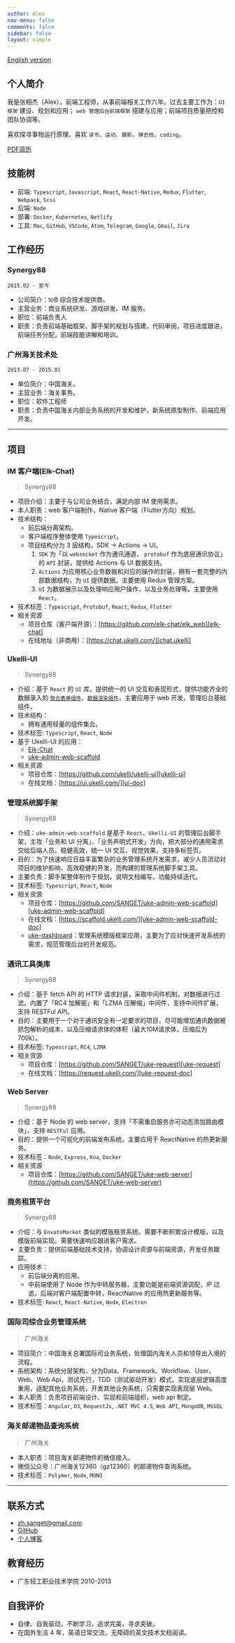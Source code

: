 ```yaml
---
author: Alex
nav-menu: false
comments: false
sidebar: false
layout: simple
---
```


<escape>
  <div class="no-print">
    <a href="/resume_en">English version</a>
  </div>
</escape>

## 个人简介

我是张相杰（Alex），前端工程师，从事前端相关工作六年。过去主要工作为：`UI 框架` 建设、规划和应用； `web 管理后台前端框架` 搭建与应用；前端项目质量把控和团队协调等。

喜欢探寻事物运行原理，喜欢 `读书`、`运动`、`摄影`、`弹吉他`、`coding`。

<escape>
  <div class="no-print">
    <a href="/assets/other/resume.pdf">PDF简历</a>
  </div>
</escape>

## 技能树

- 前端: `Typescript`, `Javascript`, `React`, `React-Native`, `Redux`, `Flutter`, `Webpack`, `Scss`
- 后端: `Node`
- 部署: `Docker`, `Kubernetes`, `Netlify`
- 工具: `Mac`, `GitHub`, `VSCode`, `Atom`, `Telegram`, `Google`, `Gmail`, `Jira`

## 工作经历

### Synergy88

`2015.02 - 至今`

- 公司简介：toB 综合技术提供商。
- 主营业务：商业系统研发、游戏研发、IM 服务。
- 职位：前端负责人
- 职责：负责前端基础框架、脚手架的规划与搭建，代码审阅，项目进度跟进，前端任务分配，前端技能讲解和培训。

### 广州海关技术处

`2013.07 - 2015.01`

- 单位简介：中国海关。
- 主营业务：海关事务。
- 职位：软件工程师
- 职责：负责中国海关内部业务系统的开发和维护，新系统原型制作、前端应用开发。

--------

## 项目

### IM 客户端(Elk-Chat)

> Synergy88

- 项目介绍：主要于与公司业务结合，满足内部 IM 使用需求。
- 本人职责：web 客户端制作，Native 客户端（Flutter方向）规划。
- 技术结构：
  - 前后端分离架构。
  - 客户端程序整体使用 `Typescript`。
  - 项目结构分为 3 层结构，SDK -> Actions -> UI。
    1. `SDK` 为「以 `websocket` 作为通讯通道， `protobuf` 作为底层通讯协议」的 `API` 封装，提供给 Actions 与 UI 数据支持。
    2. `Actions` 为应用核心业务数据和对应的操作的封装，拥有一套完整的内部数据结构，为 `UI` 提供数据。主要使用 Redux 管理方案。
    3. `UI` 为数据展示以及处理响应用户操作，以及业务处理等。主要使用 `React`。
- 技术标签：`Typescript`, `Protobuf`, `React`, `Redux`, `Flutter`
- 相关资源
  - 项目仓库（客户端开源）：[https://github.com/elk-chat/elk_web][elk-chat]
  - 在线地址（非商用）：[https://chat.ukelli.com/][chat.ukelli]

### Ukelli-UI

> Synergy88

- 介绍：基于 `React` 的 `UI` 库，提供统一的 UI 交互和表现形式，提供功能齐全的数据录入的 [`聚合表单组件`][form-generator]、[`数据渲染组件`][table-desc]，主要应用于 web 开发，管理后台基础组件。
- 技术结构：
  - 拥有通用轻量的组件集合。
- 技术标签: `Typescript`, `React`, `Node`
- 基于 Ukelli-UI 的应用：
  - [Elk-Chat][elk-chat]
  - [uke-admin-web-scaffold][elk-chat]
- 相关资源
  - 项目仓库：[https://github.com/ukelli/ukelli-ui][ukelli-ui]
  - 在线文档：[https://ui.ukelli.com/][ui-doc]

### 管理系统脚手架

> Synergy88

- 介绍：`uke-admin-web-scaffold` 是基于 `React`、`Ukelli-UI` 的管理后台脚手架，主攻「业务和 UI 分离」、「业务声明式开发」方向，把大部分的通用需求交给后端人员。稳健高效，统一 UI 交互、视觉效果，支持多标签页。
- 目的：为了快速响应日益丰富繁杂的业务管理系统开发需求，减少人员流动对项目的维护影响，高效稳健的开发，而构建的管理系统脚手架工具。
- 主要负责：脚手架整体制作于规划，说明文档编写，功能持续迭代。
- 技术标签: `Typescript`, `React`, `Node`
- 相关资源
  - 项目仓库：[https://github.com/SANGET/uke-admin-web-scaffold][uke-admin-web-scaffold]
  - 在线文档：[https://scaffold.ukelli.com/][uke-admin-web-scaffold-doc]
  - [uke-dashboard][uke-admin-seed]：管理系统模版框架应用，主要为了应对快速开发系统的需求，规范管理后台的开发规范。

### 通讯工具类库

> Synergy88

- 介绍：基于 fetch API 的 HTTP 请求封装，采取中间件机制，对数据进行过滤。内置了「RC4 加解密」和「LZMA 压解缩」中间件，支持中间件扩展，支持 RESTFul API。
- 目的：主要用于一个对于通讯安全有一定要求的项目，尽可能增加通讯数据被抓包解析的成本，以及压缩请求体的体积（最大10M请求体，压缩后为700k）。
- 技术标签: `Typescript`, `RC4`, `LZMA`
- 相关资源
  - 项目仓库：[https://github.com/SANGET/uke-request][uke-request]
  - 在线文档：[https://request.ukelli.com/][uke-request-doc]

### Web Server

> Synergy88

- 介绍：基于 Node 的 web server，支持「不需重启服务亦可动态添加路由模块」，支持 `RESTFul` 应用。
- 目的：提供一个可视化的前端发布系统，主要应用于 ReactNative 的热更新服务。
- 技术标签：`Node`, `Express`, `Koa`, `Docker`
- 相关资源
  - 项目仓库：[https://github.com/SANGET/uke-web-server](https://github.com/SANGET/uke-web-server)

### 商务租赁平台

> Synergy88

- 介绍：与 `EnvatoMarket` 类似的模版租赁系统。需要不断积累设计模版，以及模版前端实现。需要快速响应跟进客户需求。
- 主要负责：提供前端基础技术支持，协调设计资源与前端资源，开发任务跟踪。
- 应用技术：
  - 前后端分离的应用。
  - 中前端使用了 Node 作为中转服务器，主要功能是前端资源调配，IP 过滤，后端对客户端配置中转，ReactNative 的应用热更新服务等。
- 技术标签: `React`, `React-Native`, `Node`, `Electron`

### 国际司综合业务管理系统

> 广州海关

- 项目简介：中国海关总署国际司业务系统，处理国内海关人员和领导出入境的流程。
- 系统架构：系统分层架构，分为Data、Framework、Workflow、User、Web、Web Api，测试先行，TDD（测试驱动开发）模式，实现底层逻辑高度重用，适配其他业务系统，开发其他业务系统，只需要实现表现层 Web。
- 本人职责：负责项目前端设计、实现和前端组织，web api 制定。
- 技术标签：`Angular`, `D3`, `RequestJs`, `.NET MVC 4.5`, `Web API`, `MongoDB`, `MSSQL`

### 海关邮递物品查询系统

> 广州海关

- 本人职责：项目海关邮递物件的微信接入。
- 微信公众号：广州海关12360（gz12360）的邮递物件查询系统。
- 技术标签：`Polymer`, `Node`, `MONO`

--------

## 联系方式

- <a href="mailto:zh.sanget@gmail.com" target="_top">zh.sanget@gmail.com</a>
- <a href="https://github.com/SANGET" target="_blank">GitHub</a>
- [个人博客](https://ukelli.com/)

## 教育经历

- 广东轻工职业技术学院 2010-2013

## 自我评价

- 自律、自我驱动，不断学习，追求完美，寻求突破。
- 在国外生活 4 年，英语日常交流，无障碍的英文技术文档阅读。

[uke-request]: https://github.com/SANGET/uke-request
[basic-helper]: https://github.com/SANGET/basic-helper
[ukelli-ui]: https://github.com/ukelli/ukelli-ui
[uke-admin-web-scaffold]: https://github.com/SANGET/uke-admin-web-scaffold
[uke-admin-seed]: https://github.com/SANGET/uke-admin-seed
[elk-chat]: https://github.com/elk-chat/elk_web
[chat.ukelli]: https://chat.ukelli.com/

[uke-admin-web-scaffold-doc]: https://scaffold.ukelli.com/
[uke-dashboard-doc]: https://admin.ukelli.com/
[ui-doc]: https://ui.ukelli.com/
[uke-request-doc]: https://request.ukelli.com/
[request-doc]: https://request.ukelli.com/
[basic-doc]: https://basic.ukelli.com/

[form-generator]: https://ukelli.com/%E5%9F%BA%E4%BA%8Ereact%E6%89%93%E9%80%A0%E6%9B%B4%E5%A5%BD%E7%94%A8%E7%9A%84%E8%81%9A%E5%90%88%E8%A1%A8%E5%8D%95
[table-desc]: https://ui.ukelli.com/Table
